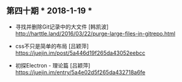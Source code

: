 ## 第四十期 * 2018-1-19 *

- 寻找并删除Git记录中的大文件 [韩凯波]
http://harttle.land/2016/03/22/purge-large-files-in-gitrepo.html

- css不只是简单的布局 [吕颖萍]
https://juejin.im/post/5a446d19f265da43052eebcc

- 初探Electron - 理论篇 [吕颖萍]
https://juejin.im/entry/5a4e02d5f265da432718a6fe
